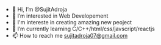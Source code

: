 - 👋 Hi, I’m @SujitAdroja
- 👀 I’m interested in Web Developement
- 🎦 I'm intereste in creating amazing new peoject  
- 🌱 I’m currently learning C/C++/html/css/javscript/reactjs
- 📫 How to reach me sujitadroja07@gmail.com

<!---
SujitAdroja/SujitAdroja is a ✨ special ✨ repository because its `README.md` (this file) appears on your GitHub profile.
You can click the Preview link to take a look at your changes.
--->
